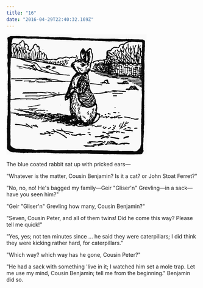 ```yaml
---
title: "16"
date: "2016-04-29T22:40:32.169Z"
---
```

![Geir Gliser'n Grevling & Herr Havre Rev](./image015.png)

The blue coated rabbit sat up with pricked ears—


"Whatever is the matter, Cousin Benjamin? Is it a cat? or John Stoat Ferret?"

"No, no, no! He's bagged my family—Geir "Gliser'n" Grevling—in a sack—have you seen him?"

"Geir "Gliser'n" Grevling how many, Cousin Benjamin?"

"Seven, Cousin Peter, and all of them twins! Did he come this way? Please tell me quick!"

"Yes, yes; not ten minutes since ... he said they were caterpillars; I did think they were kicking rather hard, for caterpillars."

"Which way? which way has he gone, Cousin Peter?"

"He had a sack with something 'live in it; I watched him set a mole trap. Let me use my mind, Cousin Benjamin; tell me from the beginning." Benjamin did so.

